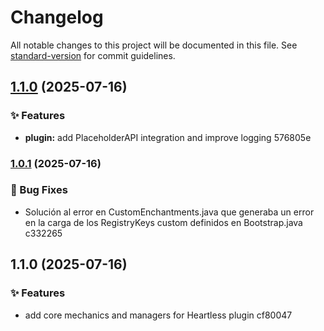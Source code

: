 # Changelog

All notable changes to this project will be documented in this file. See [standard-version](https://github.com/conventional-changelog/standard-version) for commit guidelines.

## [1.1.0](///compare/v1.0.1...v1.1.0) (2025-07-16)


### ✨ Features

* **plugin:** add PlaceholderAPI integration and improve logging 576805e

### [1.0.1](///compare/v1.1.0...v1.0.1) (2025-07-16)


### 🐛 Bug Fixes

* Solución al error en CustomEnchantments.java que generaba un error en la carga de los RegistryKeys custom definidos en Bootstrap.java c332265

## 1.1.0 (2025-07-16)


### ✨ Features

* add core mechanics and managers for Heartless plugin cf80047
